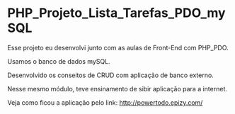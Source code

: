 # PHP_Projeto_Lista_Tarefas_PDO_mySQL

Esse projeto eu desenvolvi junto com as aulas de Front-End com PHP_PDO.

Usamos o banco de dados mySQL.

Desenvolvido os conseitos de CRUD com aplicação de banco externo.

Nesse mesmo módulo, teve ensinamento de sibir aplicação para a internet.

Veja como ficou a aplicação pelo link: http://powertodo.epizy.com/
